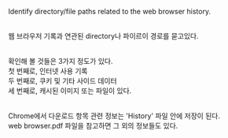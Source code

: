 Identify directory/file paths related to the web browser history.<br><br>

웹 브라우저 기록과 연관된 directory나 파이르이 경로를 묻고있다.<br><br>

확인해 볼 것들은 3가지 정도가 있다.<br>
첫 번째로, 인터넷 사용 기록<br>
두 번째로, 쿠키 및 기타 사이드 데이터<br>
세 번째로, 캐시된 이미지 또는 파일이 있다.<br><br>

Chrome에서 다운로드 항목 관련 정보는 'History' 파일 안에 저장이 된다.<br>
web browser.pdf 파일을 참고하면 그 외의 정보들도 있다.<br><br>
